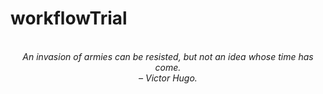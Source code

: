 # workflowTrial
<!-- QUOTE:START -->
<p align="center"><br><i>An invasion of armies can be resisted, but not an idea whose time has come.</i><br><i>– Victor Hugo.</i><br></p>
<!-- QUOTE:END -->

